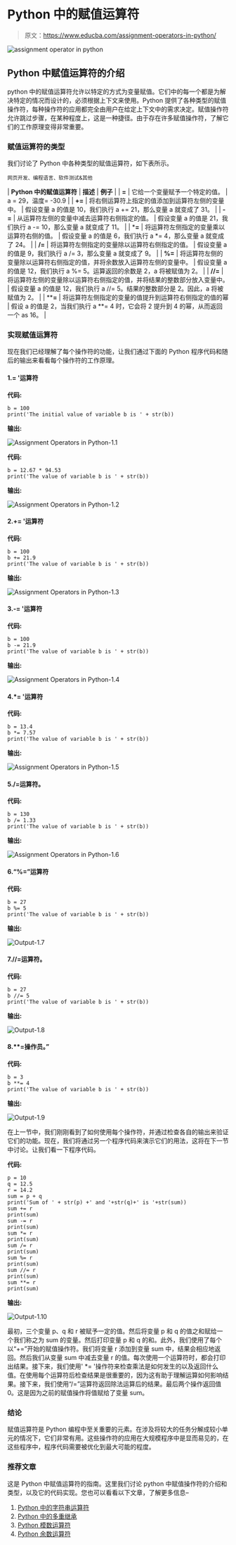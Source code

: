 # Python 中的赋值运算符

> 原文：<https://www.educba.com/assignment-operators-in-python/>

![assignment operator in python](img/b6d7e3f0ab52f47a7d61595eed44fedc.png)



## Python 中赋值运算符的介绍

python 中的赋值运算符允许以特定的方式为变量赋值。它们中的每一个都是为解决特定的情况而设计的，必须根据上下文来使用。Python 提供了各种类型的赋值操作符，每种操作符的应用都完全由用户在给定上下文中的需求决定。赋值操作符允许跳过步骤，在某种程度上，这是一种捷径。由于存在许多赋值操作符，了解它们的工作原理变得非常重要。

### 赋值运算符的类型

我们讨论了 Python 中各种类型的赋值运算符，如下表所示。

<small>网页开发、编程语言、软件测试&其他</small>

| **Python 中的赋值运算符** | **描述** | **例子** |
| **=** | 它给一个变量赋予一个特定的值。 | a = 29，温度= -30.9 |
| **+=** | 将右侧运算符上指定的值添加到运算符左侧的变量中。 | 假设变量 a 的值是 10，我们执行 a += 21，那么变量 a 就变成了 31。 |
| **-=** | 从运算符左侧的变量中减去运算符右侧指定的值。 | 假设变量 a 的值是 21，我们执行 a -= 10，那么变量 a 就变成了 11。 |
| ***=** | 将运算符左侧指定的变量乘以运算符右侧的值。 | 假设变量 a 的值是 6，我们执行 a *= 4，那么变量 a 就变成了 24。 |
| **/=** | 将运算符左侧指定的变量除以运算符右侧指定的值。 | 假设变量 a 的值是 9，我们执行 a /= 3，那么变量 a 就变成了 9。 |
| **%=** | 将运算符左侧的变量除以运算符右侧指定的值，并将余数放入运算符左侧的变量中。 | 假设变量 a 的值是 12，我们执行 a %= 5。运算返回的余数是 2，a 将被赋值为 2。 |
| **//=** | 将运算符左侧的变量除以运算符右侧指定的值，并将结果的整数部分放入变量中。 | 假设变量 a 的值是 12，我们执行 a //= 5。结果的整数部分是 2。因此，a 将被赋值为 2。 |
| ****=** | 将运算符左侧指定的变量的值提升到运算符右侧指定的值的幂 | 假设 a 的值是 2，当我们执行 a **= 4 时，它会将 2 提升到 4 的幂，从而返回一个 as 16。 |

### 实现赋值运算符

现在我们已经理解了每个操作符的功能，让我们通过下面的 Python 程序代码和随后的输出来看看每个操作符的工作原理。

#### 1.= '运算符

**代码:**

```
b = 100
print('The initial value of variable b is ' + str(b))
```

**输出:**

![Assignment Operators in Python-1.1](img/7c227fccadc83526b16c2ee9b004a114.png)



**代码:**

```
b = 12.67 * 94.53
print('The value of variable b is ' + str(b))
```

**输出:**

![Assignment Operators in Python-1.2](img/04bcfc56e8b0a96907f8253752d9ac55.png)



#### 2.+= '运算符

**代码:**

```
b = 100
b += 21.9
print('The value of variable b is ' + str(b))
```

**输出:**

![Assignment Operators in Python-1.3](img/126167892d74d388438b3c9a1a19b5d1.png)



#### 3.-= '运算符

**代码:**

```
b = 100
b -= 21.9
print('The value of variable b is ' + str(b))
```

**输出:**

![Assignment Operators in Python-1.4](img/2593c1131abaf3feca8c9914702938d4.png)



#### 4.*= '运算符

**代码:**

```
b = 13.4
b *= 7.57
print('The value of variable b is ' + str(b))
```

**输出:**

![Assignment Operators in Python-1.5](img/de0f24e648eaacc46b4ffc481b49a217.png)



#### 5./=运算符。

**代码:**

```
b = 130
b /= 1.33
print('The value of variable b is ' + str(b))
```

**输出:**

![Assignment Operators in Python-1.6](img/8158e677a56304785811049f3e41aef6.png)



#### 6.“%=”运算符

**代码:**

```
b = 27
b %= 5
print('The value of variable b is ' + str(b))
```

**输出:**

![Output-1.7](img/20eb63ebd46888232498e55555d0d602.png)



#### 7.//=运算符。

**代码:**

```
b = 27
b //= 5
print('The value of variable b is ' + str(b))
```

**输出:**

![Output-1.8](img/8cbedfa20310f90612936d22bdc0cb57.png)



#### 8.**=操作员。”

**代码:**

```
b = 3
b **= 4
print('The value of variable b is ' + str(b))
```

**输出:**

![Output-1.9](img/a595fdc4b286a03d89b273eb543ac82b.png)



在上一节中，我们刚刚看到了如何使用每个操作符，并通过检查各自的输出来验证它们的功能。现在，我们将通过另一个程序代码来演示它们的用法，这将在下一节中讨论。让我们看一下程序代码。

**代码:**

```
p = 10
q = 12.5
r = 14.2
sum = p + q
print('Sum of ' + str(p) +' and '+str(q)+' is '+str(sum))
sum += r
print(sum)
sum -= r
print(sum)
sum *= r
print(sum)
sum /= r
print(sum)
sum %= r
print(sum)
sum //= r
print(sum)
sum **= r
print(sum)
```

**输出:**

![Output-1.10](img/0f2c5cd4bbf16a1c47eeb25fde3f8859.png)



最初，三个变量 p、q 和 r 被赋予一定的值。然后将变量 p 和 q 的值之和赋给一个我们称之为 sum 的变量。然后打印变量 p 和 q 的和。此外，我们使用了每个以“+=”开始的赋值操作符。我们将变量 r 添加到变量 sum 中，结果会相应地返回。然后我们从变量 sum 中减去变量 r 的值。每次使用一个运算符时，都会打印出结果。接下来，我们使用' *= '操作符来检查乘法是如何发生的以及返回什么值。在使用每个运算符后检查结果是很重要的，因为这有助于理解运算如何影响结果。接下来，我们使用“/=”运算符返回除法运算后的结果。最后两个操作返回值 0。这是因为之前的赋值操作将值赋给了变量 sum。

### 结论

赋值运算符是 Python 编程中至关重要的元素。在涉及将较大的任务分解成较小单元的情况下，它们非常有用。这些操作符的应用在大规模程序中是显而易见的，在这些程序中，程序代码需要被优化到最大可能的程度。

### 推荐文章

这是 Python 中赋值运算符的指南。这里我们讨论 python 中赋值操作符的介绍和类型，以及它的代码实现。您也可以看看以下文章，了解更多信息–

1.  [Python 中的字符串运算符](https://www.educba.com/string-operators-in-python/)
2.  [Python 中的多重继承](https://www.educba.com/multiple-inheritance-in-python/)
3.  [Python 模数运算符](https://www.educba.com/python-modulus-operator/)
4.  [Python 余数运算符](https://www.educba.com/python-remainder-operator/)





